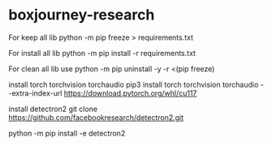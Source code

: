 # boxjourney-research

For keep all lib
python -m pip freeze > requirements.txt

For install all lib
python -m pip install -r requirements.txt

For clean all lib use
python -m pip uninstall -y -r <(pip freeze)

install torch torchvision torchaudio
pip3 install torch torchvision torchaudio --extra-index-url https://download.pytorch.org/whl/cu117

install detectron2
git clone https://github.com/facebookresearch/detectron2.git

python -m pip install -e detectron2
